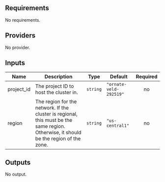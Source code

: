 ## Requirements

No requirements.

## Providers

No provider.

## Inputs

| Name | Description | Type | Default | Required |
|------|-------------|------|---------|:--------:|
| project\_id | The project ID to host the cluster in. | `string` | `"ornate-veld-292519"` | no |
| region | The region for the network. If the cluster is regional, this must be the same region. Otherwise, it should be the region of the zone. | `string` | `"us-central1"` | no |

## Outputs

No output.
